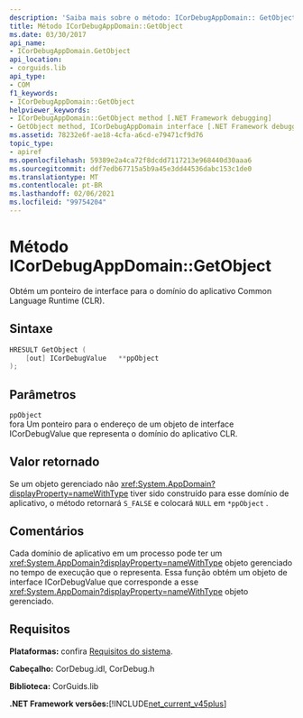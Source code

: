 ```yaml
---
description: 'Saiba mais sobre o método: ICorDebugAppDomain:: GetObject'
title: Método ICorDebugAppDomain::GetObject
ms.date: 03/30/2017
api_name:
- ICorDebugAppDomain.GetObject
api_location:
- corguids.lib
api_type:
- COM
f1_keywords:
- ICorDebugAppDomain::GetObject
helpviewer_keywords:
- ICorDebugAppDomain::GetObject method [.NET Framework debugging]
- GetObject method, ICorDebugAppDomain interface [.NET Framework debugging]
ms.assetid: 78232e6f-ae18-4cfa-a6cd-e79471cf9d76
topic_type:
- apiref
ms.openlocfilehash: 59389e2a4ca72f8dcdd7117213e968440d30aaa6
ms.sourcegitcommit: ddf7edb67715a5b9a45e3dd44536dabc153c1de0
ms.translationtype: MT
ms.contentlocale: pt-BR
ms.lasthandoff: 02/06/2021
ms.locfileid: "99754204"
---
```

# <a name="icordebugappdomaingetobject-method"></a>Método ICorDebugAppDomain::GetObject

Obtém um ponteiro de interface para o domínio do aplicativo Common Language Runtime (CLR).  
  
## <a name="syntax"></a>Sintaxe  
  
```cpp  
HRESULT GetObject (  
    [out] ICorDebugValue   **ppObject  
);  
```  
  
## <a name="parameters"></a>Parâmetros  

 `ppObject`  
 fora Um ponteiro para o endereço de um objeto de interface ICorDebugValue que representa o domínio do aplicativo CLR.  
  
## <a name="return-value"></a>Valor retornado  

 Se um objeto gerenciado não <xref:System.AppDomain?displayProperty=nameWithType> tiver sido construído para esse domínio de aplicativo, o método retornará `S_FALSE` e colocará `NULL` em `*ppObject` .  
  
## <a name="remarks"></a>Comentários  

 Cada domínio de aplicativo em um processo pode ter um <xref:System.AppDomain?displayProperty=nameWithType> objeto gerenciado no tempo de execução que o representa. Essa função obtém um objeto de interface ICorDebugValue que corresponde a esse <xref:System.AppDomain?displayProperty=nameWithType> objeto gerenciado.  
  
## <a name="requirements"></a>Requisitos  

 **Plataformas:** confira [Requisitos do sistema](../../get-started/system-requirements.md).  
  
 **Cabeçalho:** CorDebug.idl, CorDebug.h  
  
 **Biblioteca:** CorGuids.lib  
  
 **.NET Framework versões:**[!INCLUDE[net_current_v45plus](../../../../includes/net-current-v45plus-md.md)]
